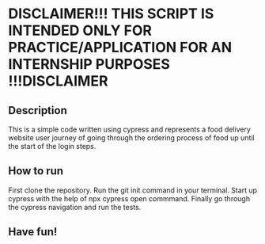 # DISCLAIMER!!! THIS SCRIPT IS INTENDED ONLY FOR PRACTICE/APPLICATION FOR AN INTERNSHIP PURPOSES !!!DISCLAIMER

## Description
This is a simple code written using cypress and represents a food delivery website user journey of going through the ordering process of food up until the start of the login steps.

## How to run
First clone the repository.
Run the git init command in your terminal.
Start up cypress with the help of npx cypress open commmand.
Finally go through the cypress navigation and run the tests.

## Have fun!
